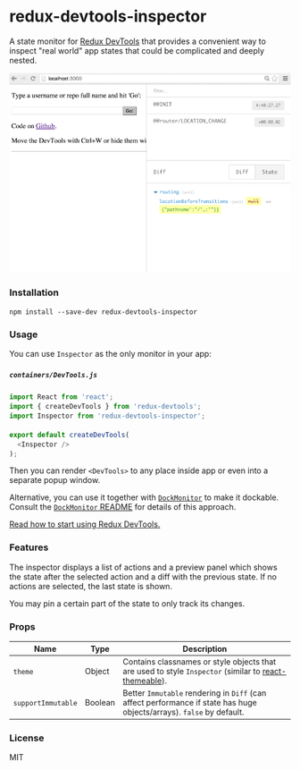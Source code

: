 # redux-devtools-inspector

A state monitor for [Redux DevTools](https://github.com/gaearon/redux-devtools) that provides a convenient way to inspect "real world" app states that could be complicated and deeply nested.

![](demo.gif)

### Installation

```
npm install --save-dev redux-devtools-inspector
```

### Usage

You can use `Inspector` as the only monitor in your app:

##### `containers/DevTools.js`

```js
import React from 'react';
import { createDevTools } from 'redux-devtools';
import Inspector from 'redux-devtools-inspector';

export default createDevTools(
  <Inspector />
);
```

Then you can render `<DevTools>` to any place inside app or even into a separate popup window.

Alternative, you can use it together with [`DockMonitor`](https://github.com/gaearon/redux-devtools-dock-monitor) to make it dockable.  
Consult the [`DockMonitor` README](https://github.com/gaearon/redux-devtools-dock-monitor) for details of this approach.

[Read how to start using Redux DevTools.](https://github.com/gaearon/redux-devtools)

### Features

The inspector displays a list of actions and a preview panel which shows the state after the selected action and a diff with the previous state. If no actions are selected, the last state is shown.

You may pin a certain part of the state to only track its changes.

### Props

Name               | Type        | Description
------------------ | ----------- | -------------
`theme`            | Object      | Contains classnames or style objects that are used to style `Inspector` (similar to [react-themeable](https://github.com/markdalgleish/react-themeable)).
`supportImmutable` | Boolean     | Better `Immutable` rendering in `Diff` (can affect performance if state has huge objects/arrays). `false` by default.

### License

MIT
